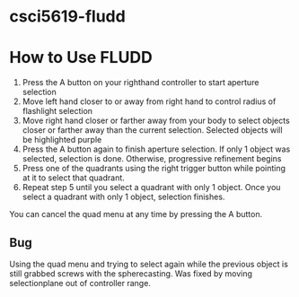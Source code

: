 # csci5619-fludd
# How to Use FLUDD
1. Press the A button on your righthand controller to start aperture selection
2. Move left hand closer to or away from right hand to control radius of flashlight selection
3. Move right hand closer or farther away from your body to select objects closer or farther away than the current selection. Selected objects will be highlighted purple
4. Press the A button again to finish aperture selection. If only 1 object was selected, selection is done. Otherwise, progressive refinement begins
5. Press one of the quadrants using the right trigger button while pointing at it to select that quadrant.
6. Repeat step 5 until you select a quadrant with only 1 object. Once you select a quadrant with only 1 object, selection finishes.

You can cancel the quad menu at any time by pressing the A button.

## Bug
Using the quad menu and trying to select again while the previous object is still grabbed screws with the spherecasting. Was fixed by moving selectionplane out of controller range.